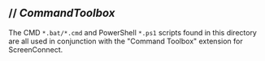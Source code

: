 ## // _CommandToolbox_
The CMD `*.bat/*.cmd` and PowerShell `*.ps1` scripts found in this directory are all used in conjunction with the "Command Toolbox" extension for ScreenConnect.
